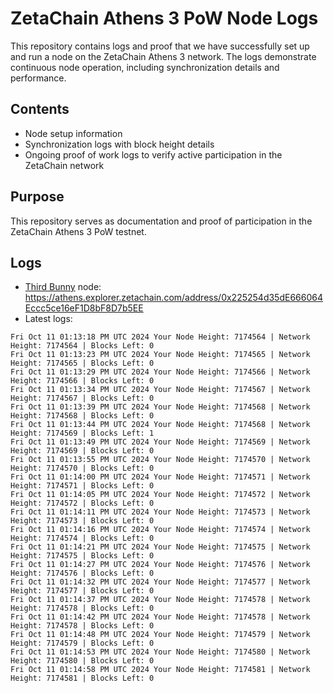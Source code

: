 # ZetaChain Athens 3 PoW Node Logs
This repository contains logs and proof that we have successfully set up and run a node on the ZetaChain Athens 3 network. The logs demonstrate continuous node operation, including synchronization details and performance.

## Contents
- Node setup information
- Synchronization logs with block height details
- Ongoing proof of work logs to verify active participation in the ZetaChain network

## Purpose
This repository serves as documentation and proof of participation in the ZetaChain Athens 3 PoW testnet.

## Logs

- [Third Bunny](https://thirdbunny.xyz/) node: https://athens.explorer.zetachain.com/address/0x225254d35dE666064Eccc5ce16eF1D8bF8D7b5EE
- Latest logs:
```
Fri Oct 11 01:13:18 PM UTC 2024 Your Node Height: 7174564 | Network Height: 7174564 | Blocks Left: 0
Fri Oct 11 01:13:23 PM UTC 2024 Your Node Height: 7174565 | Network Height: 7174565 | Blocks Left: 0
Fri Oct 11 01:13:29 PM UTC 2024 Your Node Height: 7174566 | Network Height: 7174566 | Blocks Left: 0
Fri Oct 11 01:13:34 PM UTC 2024 Your Node Height: 7174567 | Network Height: 7174567 | Blocks Left: 0
Fri Oct 11 01:13:39 PM UTC 2024 Your Node Height: 7174568 | Network Height: 7174568 | Blocks Left: 0
Fri Oct 11 01:13:44 PM UTC 2024 Your Node Height: 7174568 | Network Height: 7174569 | Blocks Left: 1
Fri Oct 11 01:13:49 PM UTC 2024 Your Node Height: 7174569 | Network Height: 7174569 | Blocks Left: 0
Fri Oct 11 01:13:55 PM UTC 2024 Your Node Height: 7174570 | Network Height: 7174570 | Blocks Left: 0
Fri Oct 11 01:14:00 PM UTC 2024 Your Node Height: 7174571 | Network Height: 7174571 | Blocks Left: 0
Fri Oct 11 01:14:05 PM UTC 2024 Your Node Height: 7174572 | Network Height: 7174572 | Blocks Left: 0
Fri Oct 11 01:14:11 PM UTC 2024 Your Node Height: 7174573 | Network Height: 7174573 | Blocks Left: 0
Fri Oct 11 01:14:16 PM UTC 2024 Your Node Height: 7174574 | Network Height: 7174574 | Blocks Left: 0
Fri Oct 11 01:14:21 PM UTC 2024 Your Node Height: 7174575 | Network Height: 7174575 | Blocks Left: 0
Fri Oct 11 01:14:27 PM UTC 2024 Your Node Height: 7174576 | Network Height: 7174576 | Blocks Left: 0
Fri Oct 11 01:14:32 PM UTC 2024 Your Node Height: 7174577 | Network Height: 7174577 | Blocks Left: 0
Fri Oct 11 01:14:37 PM UTC 2024 Your Node Height: 7174578 | Network Height: 7174578 | Blocks Left: 0
Fri Oct 11 01:14:42 PM UTC 2024 Your Node Height: 7174578 | Network Height: 7174578 | Blocks Left: 0
Fri Oct 11 01:14:48 PM UTC 2024 Your Node Height: 7174579 | Network Height: 7174579 | Blocks Left: 0
Fri Oct 11 01:14:53 PM UTC 2024 Your Node Height: 7174580 | Network Height: 7174580 | Blocks Left: 0
Fri Oct 11 01:14:58 PM UTC 2024 Your Node Height: 7174581 | Network Height: 7174581 | Blocks Left: 0
```
